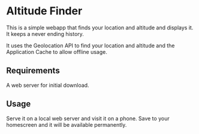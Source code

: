 # Altitude Finder

This is a simple webapp that finds your location and altitude and displays it. It keeps a never ending history.

It uses the Geolocation API to find your location and altitude and the Application Cache to allow offline usage.

## Requirements

A web server for initial download.

## Usage

Serve it on a local web server and visit it on a phone. Save to your homescreen and it will be available permanently.